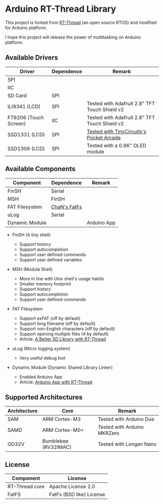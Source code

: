 # Arduino RT-Thread Library #

This project is forked from [RT-Thread](https://github.com/RT-Thread/rt-thread) (an open source RTOS) and modified for Arduino platform.

I hope this project will release the power of multitasking on Arduino platform.


## Available Drivers ##

| Driver | Dependence | Remark |
| --- | --- | --- |
| SPI | | |
| IIC | | |
| SD Card | SPI | |
| ILI9341 (LCD) | SPI | Tested with Adafruit 2.8" TFT Touch Shield v2 |
| FT6206 (Touch Screen) | IIC | Tested with Adafruit 2.8" TFT Touch Shield v2 |
| SSD1331 (LCD) | SPI | [Tested with TinyCircuits's Pocket Arcade](https://tinycircuits.com/products/pocket-arcade) |
| SSD1306 (LCD) | SPI | Tested with a 0.96" OLED module |


## Available Components ##

| Component | Dependence | Remark |
| --- | --- | --- |
| FinSH | Serial | |
| MSH | FinSH | |
| FAT Filesystem | [ChaN's FatFs](http://elm-chan.org/fsw/ff/00index_e.html) | |
| uLog | Serial | |
| Dynamic Module | | Arduino App |

* FinSH (A tiny shell)
  - Support history
  - Support autocompletion
  - Support user defined commands
  - Support user defined variables

* MSH (Module Shell)
  - More in line with Unix shell's usage habits
  - Smaller memory footprint
  - Support history
  - Support autocompletion
  - Support user defined commands

* FAT Filesystem
  - Support exFAT (off by default)
  - Support long filename (off by default)
  - Support non-English characters (off by default)
  - Support opening multiple files (4 by default)
  - Article: [A Better SD Library with RT-Thread](https://create.arduino.cc/projecthub/onelife/a-better-sd-library-with-rt-thread-242130)

* uLog (Micro logging system)
  - Very useful debug tool

* Dynamic Module (Dynamic Shared Library Linker)
  - Enabled Arduino App
  - Article: [Arduino App with RT-Thread](https://create.arduino.cc/projecthub/onelife/arduino-app-with-rt-thread-96438f)


## Supported Architectures ##

| Architecture | Core | Remark |
| --- | --- | --- |
| SAM | ARM Cortex-M3 | Tested with Arduino Due |
| SAMD | ARM Cortex-M0+ | Tested with Arduino MKRZero |
| GD32V | Bumblebee (RV32IMAC) | Tested with Longan Nano |


## License  ##

| Component | License |
| --- | --- |
| RT-Thread core | Apache License 2.0 |
| FatFS | FatFs (BSD like) License |
